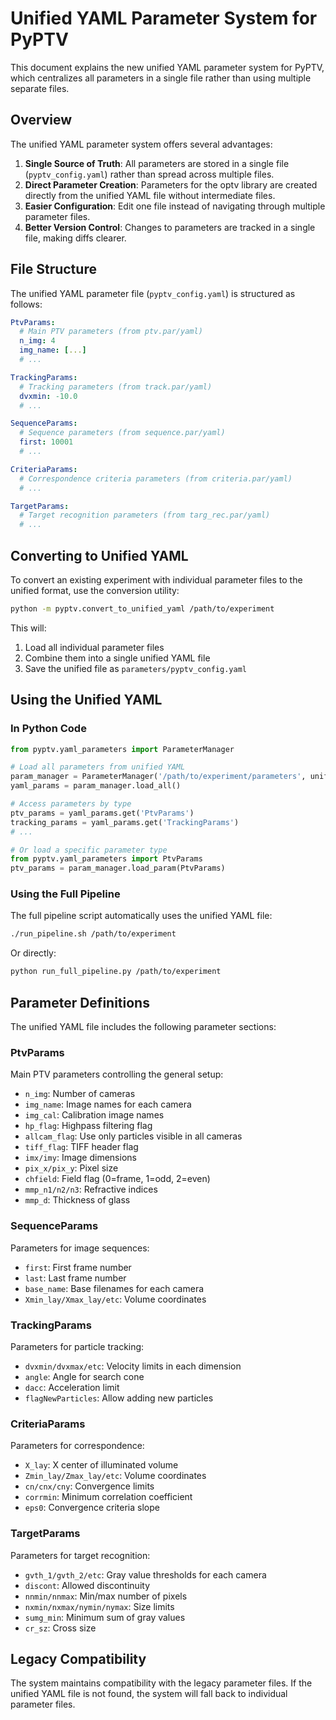 # Unified YAML Parameter System for PyPTV

This document explains the new unified YAML parameter system for PyPTV, which centralizes all parameters in a single file rather than using multiple separate files.

## Overview

The unified YAML parameter system offers several advantages:

1. **Single Source of Truth**: All parameters are stored in a single file (`pyptv_config.yaml`) rather than spread across multiple files.
2. **Direct Parameter Creation**: Parameters for the optv library are created directly from the unified YAML file without intermediate files.
3. **Easier Configuration**: Edit one file instead of navigating through multiple parameter files.
4. **Better Version Control**: Changes to parameters are tracked in a single file, making diffs clearer.

## File Structure

The unified YAML parameter file (`pyptv_config.yaml`) is structured as follows:

```yaml
PtvParams:
  # Main PTV parameters (from ptv.par/yaml)
  n_img: 4
  img_name: [...]
  # ...

TrackingParams:
  # Tracking parameters (from track.par/yaml)
  dvxmin: -10.0
  # ...

SequenceParams:
  # Sequence parameters (from sequence.par/yaml)
  first: 10001
  # ...

CriteriaParams:
  # Correspondence criteria parameters (from criteria.par/yaml)
  # ...

TargetParams:
  # Target recognition parameters (from targ_rec.par/yaml)
  # ...
```

## Converting to Unified YAML

To convert an existing experiment with individual parameter files to the unified format, use the conversion utility:

```bash
python -m pyptv.convert_to_unified_yaml /path/to/experiment
```

This will:
1. Load all individual parameter files
2. Combine them into a single unified YAML file
3. Save the unified file as `parameters/pyptv_config.yaml`

## Using the Unified YAML

### In Python Code

```python
from pyptv.yaml_parameters import ParameterManager

# Load all parameters from unified YAML
param_manager = ParameterManager('/path/to/experiment/parameters', unified=True)
yaml_params = param_manager.load_all()

# Access parameters by type
ptv_params = yaml_params.get('PtvParams')
tracking_params = yaml_params.get('TrackingParams')
# ...

# Or load a specific parameter type
from pyptv.yaml_parameters import PtvParams
ptv_params = param_manager.load_param(PtvParams)
```

### Using the Full Pipeline

The full pipeline script automatically uses the unified YAML file:

```bash
./run_pipeline.sh /path/to/experiment
```

Or directly:

```bash
python run_full_pipeline.py /path/to/experiment
```

## Parameter Definitions

The unified YAML file includes the following parameter sections:

### PtvParams
Main PTV parameters controlling the general setup:
- `n_img`: Number of cameras
- `img_name`: Image names for each camera
- `img_cal`: Calibration image names
- `hp_flag`: Highpass filtering flag
- `allcam_flag`: Use only particles visible in all cameras
- `tiff_flag`: TIFF header flag
- `imx/imy`: Image dimensions
- `pix_x/pix_y`: Pixel size
- `chfield`: Field flag (0=frame, 1=odd, 2=even)
- `mmp_n1/n2/n3`: Refractive indices
- `mmp_d`: Thickness of glass

### SequenceParams
Parameters for image sequences:
- `first`: First frame number
- `last`: Last frame number
- `base_name`: Base filenames for each camera
- `Xmin_lay/Xmax_lay/etc`: Volume coordinates

### TrackingParams
Parameters for particle tracking:
- `dvxmin/dvxmax/etc`: Velocity limits in each dimension
- `angle`: Angle for search cone
- `dacc`: Acceleration limit
- `flagNewParticles`: Allow adding new particles

### CriteriaParams
Parameters for correspondence:
- `X_lay`: X center of illuminated volume
- `Zmin_lay/Zmax_lay/etc`: Volume coordinates
- `cn/cnx/cny`: Convergence limits
- `corrmin`: Minimum correlation coefficient
- `eps0`: Convergence criteria slope

### TargetParams
Parameters for target recognition:
- `gvth_1/gvth_2/etc`: Gray value thresholds for each camera
- `discont`: Allowed discontinuity
- `nnmin/nnmax`: Min/max number of pixels
- `nxmin/nxmax/nymin/nymax`: Size limits
- `sumg_min`: Minimum sum of gray values
- `cr_sz`: Cross size

## Legacy Compatibility

The system maintains compatibility with the legacy parameter files. If the unified YAML file is not found, the system will fall back to individual parameter files.